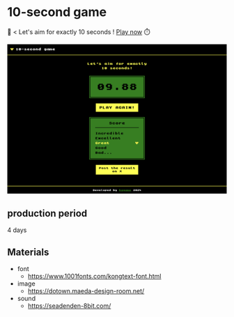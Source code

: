 # 10-second game

👾 < Let's aim for exactly 10 seconds !
[Play now](https://kagomen.github.io/10second-game/) ⏱️

<img alt="game-preview" src="lib/preview-image.png">

## production period

4 days

## Materials

- font
  - https://www.1001fonts.com/kongtext-font.html
- image
  - https://dotown.maeda-design-room.net/
- sound
  - https://seadenden-8bit.com/
